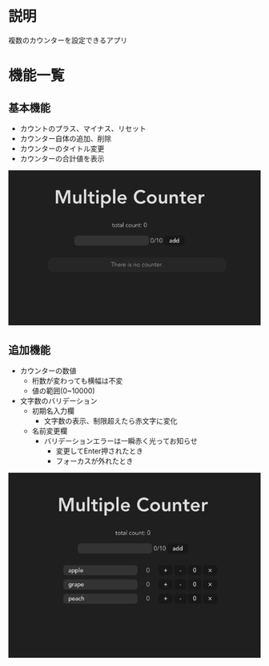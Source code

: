 # 説明
複数のカウンターを設定できるアプリ

# 機能一覧

## 基本機能
- カウントのプラス、マイナス、リセット
- カウンター自体の追加、削除
- カウンターのタイトル変更
- カウンターの合計値を表示

![](standard-feature.gif)

## 追加機能

- カウンターの数値
    - 桁数が変わっても横幅は不変
    - 値の範囲(0~10000)
- 文字数のバリデーション
    - 初期名入力欄
        - 文字数の表示、制限超えたら赤文字に変化
    - 名前変更欄
        - バリデーションエラーは一瞬赤く光ってお知らせ
            - 変更してEnter押されたとき
            - フォーカスが外れたとき

![](adbance-feature.gif)
